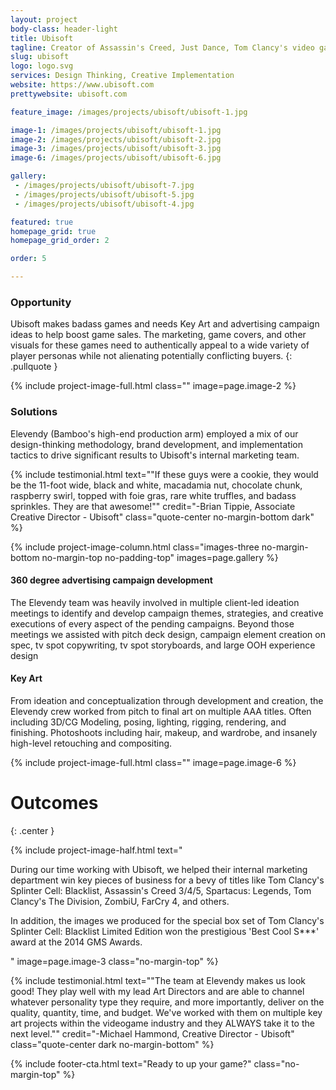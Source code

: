 ```yaml
---
layout: project
body-class: header-light
title: Ubisoft
tagline: Creator of Assassin's Creed, Just Dance, Tom Clancy's video game series, Far Cry, Watch Dogs and many other world renowned games.
slug: ubisoft
logo: logo.svg
services: Design Thinking, Creative Implementation
website: https://www.ubisoft.com
prettywebsite: ubisoft.com

feature_image: /images/projects/ubisoft/ubisoft-1.jpg

image-1: /images/projects/ubisoft/ubisoft-1.jpg
image-2: /images/projects/ubisoft/ubisoft-2.jpg
image-3: /images/projects/ubisoft/ubisoft-3.jpg
image-6: /images/projects/ubisoft/ubisoft-6.jpg

gallery:
 - /images/projects/ubisoft/ubisoft-7.jpg
 - /images/projects/ubisoft/ubisoft-5.jpg
 - /images/projects/ubisoft/ubisoft-4.jpg

featured: true
homepage_grid: true
homepage_grid_order: 2

order: 5

---
```


### Opportunity
Ubisoft makes badass games and needs Key Art and advertising campaign ideas to help boost game sales. The marketing, game covers, and other visuals for these games need to authentically appeal to a wide variety of player personas while not alienating potentially conflicting buyers. 
{: .pullquote }

{% include project-image-full.html class="" image=page.image-2 %}

### Solutions
Elevendy (Bamboo's high-end production arm) employed a mix of our design-thinking methodology, brand development, and implementation tactics to drive significant results to Ubisoft's internal marketing team. 

{% include testimonial.html text="\"If these guys were a cookie, they would be the 11-foot wide, black and white, macadamia nut, chocolate chunk, raspberry swirl, topped with foie gras, rare white truffles, and badass sprinkles. They are that awesome!\"" credit="-Brian Tippie, Associate Creative Director - Ubisoft" class="quote-center no-margin-bottom dark" %}

{% include project-image-column.html class="images-three no-margin-bottom no-margin-top no-padding-top" images=page.gallery %}

#### 360 degree advertising campaign development
The Elevendy team was heavily involved in multiple client-led ideation meetings to identify and develop campaign themes, strategies, and creative executions of every aspect of the pending campaigns. Beyond those meetings we assisted with pitch deck design, campaign element creation on spec, tv spot copywriting, tv spot storyboards, and large OOH experience design

#### Key Art
From ideation and conceptualization through development and creation, the Elevendy crew worked from pitch to final art on multiple AAA titles. Often including 3D/CG Modeling, posing, lighting, rigging, rendering, and finishing. Photoshoots including hair, makeup, and wardrobe, and insanely high-level retouching and compositing. 

{% include project-image-full.html class="" image=page.image-6 %}

# Outcomes
{: .center }

{% include project-image-half.html text="<p>During our time working with Ubisoft, we helped their internal marketing department win key pieces of business for a bevy of titles like Tom Clancy's Splinter Cell: Blacklist, Assassin's Creed 3/4/5, Spartacus: Legends, Tom Clancy's The Division, ZombiU, FarCry 4, and others.</p><p>In addition, the images we produced for the special box set of Tom Clancy's Splinter Cell: Blacklist Limited Edition won the prestigious 'Best Cool S***' award at the 2014 GMS Awards.</p>" image=page.image-3 class="no-margin-top" %}

{% include testimonial.html text="\"The team at Elevendy makes us look good! They play well with my lead Art Directors and are able to channel whatever personality type they require, and more importantly, deliver on the quality, quantity, time, and budget. We've worked with them on multiple key art projects within the videogame industry and they ALWAYS take it to the next level.\"" credit="-Michael Hammond, Creative Director - Ubisoft" class="quote-center dark no-margin-bottom" %}


{% include footer-cta.html text="Ready to up your game?" class="no-margin-top" %}


